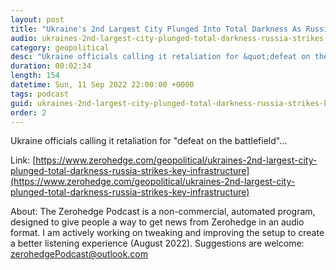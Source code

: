 ```yaml
---
layout: post
title: "Ukraine's 2nd Largest City Plunged Into Total Darkness As Russia Strikes Key Infrastructure"
audio: ukraines-2nd-largest-city-plunged-total-darkness-russia-strikes-key-infrastructure-0
category: geopolitical
desc: "Ukraine officials calling it retaliation for &quot;defeat on the battlefield&quot;..."
duration: 00:02:34
length: 154
datetime: Sun, 11 Sep 2022 22:00:00 +0000
tags: podcast
guid: ukraines-2nd-largest-city-plunged-total-darkness-russia-strikes-key-infrastructure-0
order: 2
---
```

Ukraine officials calling it retaliation for &quot;defeat on the battlefield&quot;...

Link: [https://www.zerohedge.com/geopolitical/ukraines-2nd-largest-city-plunged-total-darkness-russia-strikes-key-infrastructure](https://www.zerohedge.com/geopolitical/ukraines-2nd-largest-city-plunged-total-darkness-russia-strikes-key-infrastructure)

About: The Zerohedge Podcast is a non-commercial, automated program, designed to give people a way to get news from Zerohedge in an audio format.  I am actively working on tweaking and improving the setup to create a better listening experience (August 2022).  Suggestions are welcome: [zerohedgePodcast@outlook.com](mailto:zerohedgePodcast@outlook.com)